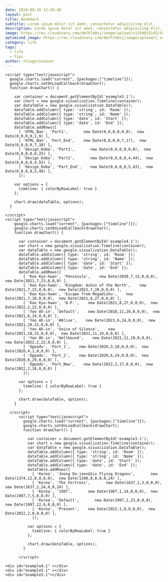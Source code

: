 ```yaml
---
date: 2010-09-10 12:26:40
layout: post
title: Bookmark
subtitle: Lorem ipsum dolor sit amet, consectetur adipisicing elit.
description: Lorem ipsum dolor sit amet, consectetur adipisicing elit, sed do eiusmod tempor incididunt ut labore et dolore magna aliqua.
image: https://res.cloudinary.com/dm7h7e8xj/image/upload/v1559825145/theme16_o0seet.jpg
optimized_image: https://res.cloudinary.com/dm7h7e8xj/image/upload/c_scale,w_380/v1559825145/theme16_o0seet.jpg
category: life
tags:
  - life
  - tips
author: thiagorossener
---
```


<script type="text/javascript" src="https://www.gstatic.com/charts/loader.js"></script>

    <script type="text/javascript">
      google.charts.load("current", {packages:["timeline"]});
      google.charts.setOnLoadCallback(drawChart);
      function drawChart() {
    
        var container = document.getElementById('example5.1');
        var chart = new google.visualization.Timeline(container);
        var dataTable = new google.visualization.DataTable();
        dataTable.addColumn({ type: 'string', id: 'Room' });
        dataTable.addColumn({ type: 'string', id: 'Name' });
        dataTable.addColumn({ type: 'date', id: 'Start' });
        dataTable.addColumn({ type: 'date', id: 'End' });
        dataTable.addRows([
          [ 'HTML_Ban', 'Part1',       new Date(0,0,0,0,0,0),  new Date(0,0,0,0,1,9) ],
          [ 'HTML_Ban', 'Part_End',    new Date(0,0,0,0,7,17),  new Date(0,0,0,0,7,18) ],
          [ 'Design_Koba', 'Part1',       new Date(0,0,0,0,0,0),  new Date(0,0,0,0,0,25) ],
          [ 'Design_Koba', 'Part2',       new Date(0,0,0,0,4,44),  new Date(0,0,0,0,4,53) ],
          [ 'Design_Koba', 'Part_End',    new Date(0,0,0,0,5,43),  new Date(0,0,0,0,5,48) ],
          ]);
    
        var options = {
          timeline: { colorByRowLabel: true }
        };
    
        chart.draw(dataTable, options);
      }
    
    </script>
    <script type="text/javascript">
        google.charts.load("current", {packages:["timeline"]});
        google.charts.setOnLoadCallback(drawChart);
        function drawChart() {
      
          var container = document.getElementById('example4.1');
          var chart = new google.visualization.Timeline(container);
          var dataTable = new google.visualization.DataTable();
          dataTable.addColumn({ type: 'string', id: 'Room' });
          dataTable.addColumn({ type: 'string', id: 'Name' });
          dataTable.addColumn({ type: 'date', id: 'Start' });
          dataTable.addColumn({ type: 'date', id: 'End' });
          dataTable.addRows([
            [ 'Koo Kyo-hwan', 'Peninsula',    new Date(2020,7,15,0,0,0),  new Date(2021,7,23,0,0,0) ],
            [ 'Koo Kyo-hwan', 'Kingdom: Ashin of the North',    new Date(2021,7,23,0,0,0),  new Date(2021,7,28,0,0,0) ],
            [ 'Koo Kyo-hwan', 'Escape from Mogadishu',    new Date(2021,7,28,0,0,0),  new Date(2021,8,27,0,0,0) ],
            [ 'Koo Kyo-hwan', 'D.P.',    new Date(2021,8,27,0,0,0),  new Date(2022,2,22,0,0,0) ],
            [ 'Yoo Ah-in', 'Default',    new Date(2018,11,28,0,0,0),  new Date(2021,6,24,0,0,0) ],
            [ 'Yoo Ah-in', '#Alive',    new Date(2021,6,24,0,0,0),  new Date(2021,10,15,0,0,0) ],
            [ 'Yoo Ah-in', 'Voice of Silence',    new Date(2021,10,15,0,0,0),  new Date(2021,11,19,0,0,0) ],
            [ 'Yoo Ah-in', 'Hellbound',    new Date(2021,11,19,0,0,0),  new Date(2022,2,22,0,0,0) ],
            [ 'Oppadu', 'Part_1',    new Date(2020,3,18,0,0,0),  new Date(2020,4,1,0,0,0) ],
            [ 'Oppadu', 'Part_2',    new Date(2020,6,24,0,0,0),  new Date(2020,6,29,0,0,0) ],
            [ 'Oppadu', 'Part_Now',    new Date(2022,2,17,0,0,0),  new Date(2022,2,18,0,0,0) ]
            ]);
      
          var options = {
            timeline: { colorByRowLabel: true }
          };
      
          chart.draw(dataTable, options);
        }
      
      </script>
          <script type="text/javascript">
            google.charts.load("current", {packages:["timeline"]});
            google.charts.setOnLoadCallback(drawChart);
            function drawChart() {
          
              var container = document.getElementById('example3.1');
              var chart = new google.visualization.Timeline(container);
              var dataTable = new google.visualization.DataTable();
              dataTable.addColumn({ type: 'string', id: 'Room' });
              dataTable.addColumn({ type: 'string', id: 'Name' });
              dataTable.addColumn({ type: 'date', id: 'Start' });
              dataTable.addColumn({ type: 'date', id: 'End' });
              dataTable.addRows([
                [ 'Korea', 'Jeong Do-jeon&Six Flying Dragons',       new Date(1374,12,0,0,0,0),  new Date(1398,8,0,0,0,24) ],
                [ 'Korea', 'The Fortress',       new Date(1637,1,3,0,0,0),  new Date(1637,2,24,0,0,24) ],
                [ 'Korea', '1987',       new Date(1987,1,14,0,0,0),  new Date(1987,7,5,0,0,0) ],
                [ 'Korea', 'Default',       new Date(1997,1,23,0,0,0),  new Date(1997,12,6,0,0,0) ],
                [ 'Korea', 'Present',    new Date(2022,1,0,0,0,0),  new Date(2022,2,0,0,0,0) ],
                ]);
          
              var options = {
                timeline: { colorByRowLabel: true }
              };
          
              chart.draw(dataTable, options);
            }
          
          </script>
    
    <div id="example4.1" ></div>
    <div id="example5.1" ></div>
    <div id="example3.1"></div>

